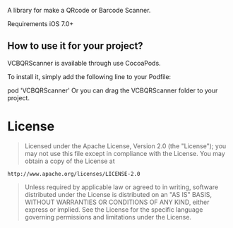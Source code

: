 A library for make a QRcode or Barcode Scanner.

Requirements
iOS 7.0+

## How to use it for your project?

VCBQRScanner is available through use CocoaPods.

To install it, simply add the following line to your Podfile:

pod 'VCBQRScanner'
Or you can drag the VCBQRScanner folder to your project.

# License

> Licensed under the Apache License, Version 2.0 (the "License");
> you may not use this file except in compliance with the License.
> You may obtain a copy of the License at

```
http://www.apache.org/licenses/LICENSE-2.0
```

> Unless required by applicable law or agreed to in writing, software
> distributed under the License is distributed on an "AS IS" BASIS,
> WITHOUT WARRANTIES OR CONDITIONS OF ANY KIND, either express or implied.
> See the License for the specific language governing permissions and
> limitations under the License.

